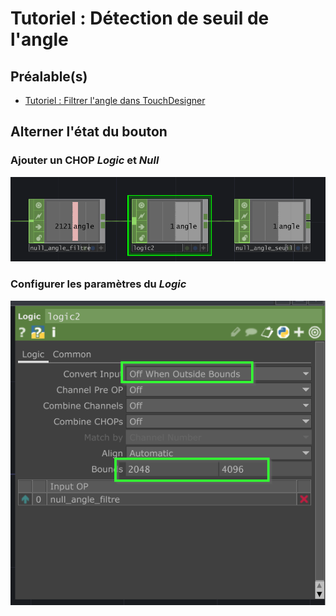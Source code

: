 # Tutoriel : Détection de seuil de l'angle

## Préalable(s)

- [Tutoriel : Filtrer l'angle dans TouchDesigner](touchdesigner/tutoriel/angle_filtrer.md)

## Alterner l'état du bouton

### Ajouter un CHOP _Logic_ et _Null_

![](angle_seuil_ajout.png)

###  Configurer les paramètres du _Logic_

![](angle_seuil_parametres.png)

